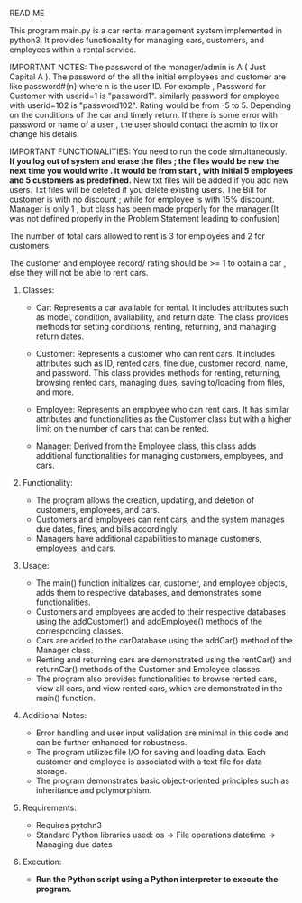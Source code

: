 READ ME

This program main.py is a car rental management system implemented in python3. It provides functionality for managing cars, customers, and employees within a rental service.

IMPORTANT NOTES:
The password of the manager/admin is A ( Just Capital A ).
The password of the all the initial employees and customer are like password#{n} where n is the user ID.
For example , Password for Customer with userid=1 is "password1".
similarly password for employee with userid=102 is "password102".
Rating would be from -5 to 5. Depending on the conditions of the car and timely return.
If there is some error with password or name of a user , the user should contact the admin to fix or change his details.

IMPORTANT FUNCTIONALITIES:
You need to run the code simultaneously.
**If you log out of system and erase the files ; the files would be new the next time you would write . It would be from start , with initial 5 employees and 5 customers as predefined.**
New txt files will be added if you add new users.
Txt files will be deleted if you delete existing users.
The Bill for customer is with no discount ; while for employee is with 15% discount.
Manager is only 1 , but class has been made properly for the manager.(It was not defined properly in the Problem Statement leading to confusion)

The number of total cars allowed to rent is 3 for employees and 2 for customers.

The customer and employee record/ rating should be >= 1 to obtain a car , else they will not be able to rent cars.




1. Classes:
   - Car: Represents a car available for rental. It includes attributes such as model, condition, availability, and return date. The class provides methods for setting conditions, renting, returning, and managing return dates.

   - Customer: Represents a customer who can rent cars. It includes attributes such as ID, rented cars, fine due, customer record, name, and password. This class provides methods for renting, returning, browsing rented cars, managing dues, saving to/loading from files, and more.

   - Employee: Represents an employee who can rent cars. It has similar attributes and functionalities as the Customer class but with a higher limit on the number of cars that can be rented.
     
   - Manager: Derived from the Employee class, this class adds additional functionalities for managing customers, employees, and cars.

2. Functionality:
   - The program allows the creation, updating, and deletion of customers, employees, and cars.
   - Customers and employees can rent cars, and the system manages due dates, fines, and bills accordingly.
   - Managers have additional capabilities to manage customers, employees, and cars.

3. Usage:
   - The main() function initializes car, customer, and employee objects, adds them to respective databases, and demonstrates some functionalities.
   - Customers and employees are added to their respective databases using the addCustomer() and addEmployee() methods of the corresponding classes.
   - Cars are added to the carDatabase using the addCar() method of the Manager class.
   - Renting and returning cars are demonstrated using the rentCar() and returnCar() methods of the Customer and Employee classes.
   - The program also provides functionalities to browse rented cars, view all cars, and view rented cars, which are demonstrated in the main() function.

4. Additional Notes:
   - Error handling and user input validation are minimal in this code and can be further enhanced for robustness.
   - The program utilizes file I/O for saving and loading data. Each customer and employee is associated with a text file for data storage.
   - The program demonstrates basic object-oriented principles such as inheritance and polymorphism.

5. Requirements:
   - Requires pytohn3
   - Standard Python libraries used:
       os → File operations
       datetime → Managing due dates

6. Execution:
   - **Run the Python script using a Python interpreter to execute the program.**
